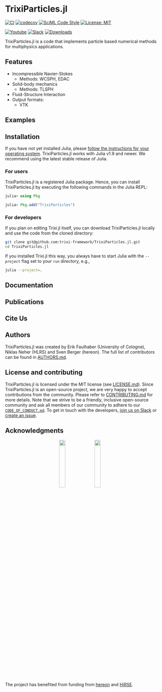 # TrixiParticles.jl

[![CI](https://github.com/trixi-framework/TrixiParticles.jl/actions/workflows/ci.yml/badge.svg)](https://github.com/trixi-framework/TrixiParticles.jl/actions/workflows/ci.yml)
[![codecov](https://codecov.io/github/trixi-framework/TrixiParticles.jl/branch/main/graph/badge.svg?token=RDZXYbij0b)](https://codecov.io/github/trixi-framework/TrixiParticles.jl)
[![SciML Code Style](https://img.shields.io/static/v1?label=code%20style&message=SciML&color=9558b2&labelColor=389826)](https://github.com/SciML/SciMLStyle)
[![License: MIT](https://img.shields.io/badge/License-MIT-success.svg)](https://opensource.org/licenses/MIT)

[![Youtube](https://img.shields.io/youtube/channel/views/UCpd92vU2HjjTPup-AIN0pkg?style=social)](https://www.youtube.com/@trixi-framework)
[![Slack](https://img.shields.io/badge/chat-slack-e01e5a)](https://join.slack.com/t/trixi-framework/shared_invite/zt-sgkc6ppw-6OXJqZAD5SPjBYqLd8MU~g)
[![Downloads](https://shields.io/endpoint?url=https://pkgs.genieframework.com/api/v1/badge/TrixiParticles)](https://pkgs.genieframework.com?packages=TrixiParticles)


TrixiParticles.jl is a code that implements particle based numerical methods for multiphysics applications.

## Features
- Incompressible Navier-Stokes
  - Methods: WCSPH, EDAC
- Solid-body mechanics
  - Methods: TLSPH
- Fluid-Structure Interaction
- Output formats:
  - VTK
 
## Examples
 
## Installation
If you have not yet installed Julia, please [follow the instructions for your
operating system](https://julialang.org/downloads/platform/). TrixiParticles.jl works
with Julia v1.9 and newer. We recommend using the latest stable release of Julia.

### For users
TrixiParticles.jl is a registered Julia package. Hence, you
can install TrixiParticles.jl by executing the following commands in the Julia REPL:
```julia
julia> using Pkg

julia> Pkg.add("TrixiParticles")
```

### For developers
If you plan on editing Trixi.jl itself, you can download TrixiParticles.jl locally and use the
code from the cloned directory:
```bash
git clone git@github.com:trixi-framework/TrixiParticles.jl.git
cd TrixiParticles.jl
```
If you installed Trixi.jl this way, you always have to start Julia with the `--project`
flag set to your `run` directory, e.g.,
```bash
julia --project=.
```
## Documentation

## Publications

## Cite Us

## Authors
TrixiParticles.jl was created by Erik Faulhaber (University of Cologne), Niklas Neher (HLRS) and Sven Berger (hereon).
The full list of contributors can be found in [AUTHORS.md](AUTHORS.md).

## License and contributing
TrixiParticles.jl is licensed under the MIT license (see [LICENSE.md](LICENSE.md)). Since TrixiParticles.jl is
an open-source project, we are very happy to accept contributions from the
community. Please refer to [CONTRIBUTING.md](CONTRIBUTING.md) for more details.
Note that we strive to be a friendly, inclusive open-source community and ask all members
of our community to adhere to our [`CODE_OF_CONDUCT.md`](CODE_OF_CONDUCT.md).
To get in touch with the developers,
[join us on Slack](https://join.slack.com/t/trixi-framework/shared_invite/zt-sgkc6ppw-6OXJqZAD5SPjBYqLd8MU~g)
or [create an issue](https://github.com/trixi-framework/TrixiParticles.jl/issues/new).

## Acknowledgments
<p align="center">
  <img align="middle" src="https://github.com/svchb/TrixiParticles.jl/assets/10238714/e6c56282-b905-4499-8b88-e3b2c8f54545.jpg" width=20%/>&nbsp;&nbsp;&nbsp;
  <img align="middle" src="https://github.com/svchb/TrixiParticles.jl/assets/10238714/06aac9fa-a446-4e7b-91e7-4faeeacb9813.jpg" width=20%/>&nbsp;&nbsp;&nbsp;
</p>

The project has benefited from funding from [hereon](https://www.hereon.de/) and [HiRSE](https://www.helmholtz-hirse.de/).
